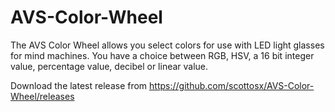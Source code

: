 # AVS-Color-Wheel

The AVS Color Wheel allows you select colors for use with LED light glasses for mind machines. You have a choice between RGB, HSV, a 16 bit integer value, percentage value, decibel or linear value.

Download the latest release from <https://github.com/scottosx/AVS-Color-Wheel/releases>
